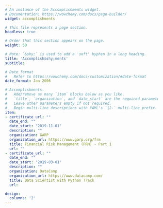 ```yaml
---
# An instance of the Accomplishments widget.
# Documentation: https://wowchemy.com/docs/page-builder/
widget: accomplishments

# This file represents a page section.
headless: true

# Order that this section appears on the page.
weight: 50

# Note: `&shy;` is used to add a 'soft' hyphen in a long heading.
title: 'Accomplish&shy;ments'
subtitle:

# Date format
#   Refer to https://wowchemy.com/docs/customization/#date-format
date_format: Jan 2006

# Accomplishments.
#   Add/remove as many `item` blocks below as you like.
#   `title`, `organization`, and `date_start` are the required parameters.
#   Leave other parameters empty if not required.
#   Begin multi-line descriptions with YAML's `|2-` multi-line prefix.
item:
- certificate_url: ""
  date_end: ""
  date_start: "2019-11-01"
  description: ""
  organization: GARP
  organization_url: https://www.garp.org/frm
  title: Financial Risk Management (FRM) - Part 1
  url: ""
- certificate_url: ""
  date_end: ""
  date_start: "2019-03-01"
  description: ""
  organization: DataCamp
  organization_url: https://www.datacamp.com/
  title: Data Scientist with Python Track
  url:

design:
  columns: '2' 
---
```

